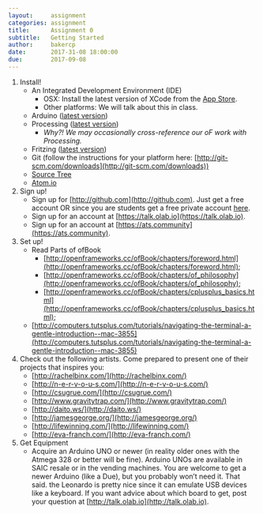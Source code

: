 ```yaml
---
layout:     assignment
categories: assignment
title:      Assignment 0
subtitle:   Getting Started
author:     bakercp
date:       2017-31-08 18:00:00
due:        2017-09-08
---
```


1. Install!
	- An Integrated Development Environment (IDE)
		- OSX: Install the latest version of XCode from the [App Store](https://itunes.apple.com/us/app/xcode/id497799835?ls=1&mt=12).
		- Other platforms: We will talk about this in class.
	- Arduino ([latest version](http://arduino.cc/en/Main/Software))
	- Processing ([latest version](http://processing.org/download/))
		- _Why?! We may occasionally cross-reference our oF work with Processing._
	- Fritzing ([latest version](http://fritzing.org/download/))
	- Git (follow the instructions for your platform here: [http://git-scm.com/downloads](http://git-scm.com/downloads))
	- [Source Tree](https://www.sourcetreeapp.com/)
	- [Atom.io](https://atom.io/)
2. Sign up!
	- Sign up for [http://github.com](http://github.com).  Just get a free account OR since you are students get a free private account [here](https://education.github.com/pack).
	- Sign up for an account at [https://talk.olab.io](https://talk.olab.io).
	- Sign up for an account at [https://ats.community](https://ats.community).
3. Set up!
	- Read Parts of ofBook
		- [http://openframeworks.cc/ofBook/chapters/foreword.html](http://openframeworks.cc/ofBook/chapters/foreword.html);
		- [http://openframeworks.cc/ofBook/chapters/of_philosophy](http://openframeworks.cc/ofBook/chapters/of_philosophy);
		- [http://openframeworks.cc/ofBook/chapters/cplusplus_basics.html](http://openframeworks.cc/ofBook/chapters/cplusplus_basics.html);
	- [http://computers.tutsplus.com/tutorials/navigating-the-terminal-a-gentle-introduction--mac-3855](http://computers.tutsplus.com/tutorials/navigating-the-terminal-a-gentle-introduction--mac-3855)
4. Check out the following artists.  Come prepared to present one of their projects that inspires you:
	- [http://rachelbinx.com/](http://rachelbinx.com/)
	- [http://n-e-r-v-o-u-s.com/](http://n-e-r-v-o-u-s.com/)
	- [http://csugrue.com/](http://csugrue.com/)
	- [http://www.gravitytrap.com/](http://www.gravitytrap.com/)
	- [http://daito.ws/](http://daito.ws/)
	- [http://jamesgeorge.org/](http://jamesgeorge.org/)
	- [http://lifewinning.com/](http://lifewinning.com/)
	- [http://eva-franch.com/](http://eva-franch.com/)
5. Get Equipment
	- Acquire an Arduino UNO or newer (in reality older ones with the Atmega 328 or better will be fine).  Arduino UNOs are available in SAIC resale or in the vending machines.  You are welcome to get a newer Arduino (like a Due), but you probably won’t need it.  That said. the Leonardo is pretty nice since it can emulate USB devices like a keyboard.  If you want advice about which board to get, post your question at [http://talk.olab.io](http://talk.olab.io).
